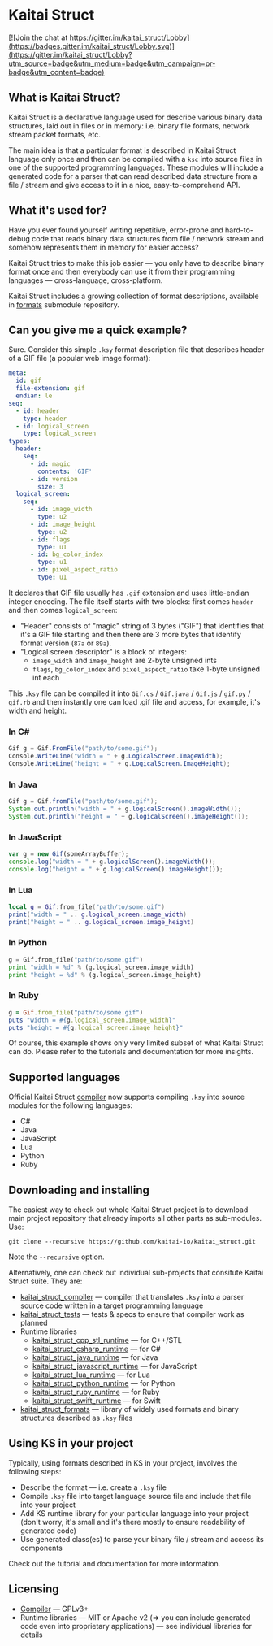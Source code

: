 # Kaitai Struct

[![Join the chat at https://gitter.im/kaitai_struct/Lobby](https://badges.gitter.im/kaitai_struct/Lobby.svg)](https://gitter.im/kaitai_struct/Lobby?utm_source=badge&utm_medium=badge&utm_campaign=pr-badge&utm_content=badge)

## What is Kaitai Struct?

Kaitai Struct is a declarative language used for describe various
binary data structures, laid out in files or in memory: i.e. binary
file formats, network stream packet formats, etc.

The main idea is that a particular format is described in Kaitai
Struct language only once and then can be compiled with a `ksc` into
source files in one of the supported programming languages. These
modules will include a generated code for a parser that can read
described data structure from a file / stream and give access to it in
a nice, easy-to-comprehend API.

## What it's used for?

Have you ever found yourself writing repetitive, error-prone and
hard-to-debug code that reads binary data structures from file /
network stream and somehow represents them in memory for easier
access?

Kaitai Struct tries to make this job easier — you only have to
describe binary format once and then everybody can use it from their
programming languages — cross-language, cross-platform.

Kaitai Struct includes a growing collection of format descriptions,
available in
[formats](https://github.com/kaitai-io/kaitai_struct_formats)
submodule repository.

## Can you give me a quick example?

Sure. Consider this simple `.ksy` format description file that
describes header of a GIF file (a popular web image format):

```yaml
meta:
  id: gif
  file-extension: gif
  endian: le
seq:
  - id: header
    type: header
  - id: logical_screen
    type: logical_screen
types:
  header:
    seq:
      - id: magic
        contents: 'GIF'
      - id: version
        size: 3
  logical_screen:
    seq:
      - id: image_width
        type: u2
      - id: image_height
        type: u2
      - id: flags
        type: u1
      - id: bg_color_index
        type: u1
      - id: pixel_aspect_ratio
        type: u1
```

It declares that GIF file usually has `.gif` extension and uses
little-endian integer encoding. The file itself starts with two
blocks: first comes `header` and then comes `logical_screen`:

* "Header" consists of "magic" string of 3 bytes ("GIF") that
  identifies that it's a GIF file starting and then there are 3 more
  bytes that identify format version (`87a` or `89a`).
* "Logical screen descriptor" is a block of integers:
  * `image_width` and `image_height` are 2-byte unsigned ints
  * `flags`, `bg_color_index` and `pixel_aspect_ratio` take 1-byte
    unsigned int each

This `.ksy` file can be compiled it into `Gif.cs` / `Gif.java` /
`Gif.js` / `gif.py` / `gif.rb` and then instantly one can load .gif
file and access, for example, it's width and height.

### In C\# 

```cs
Gif g = Gif.FromFile("path/to/some.gif");
Console.WriteLine("width = " + g.LogicalScreen.ImageWidth);
Console.WriteLine("height = " + g.LogicalScreen.ImageHeight);
```

### In Java

```java
Gif g = Gif.fromFile("path/to/some.gif");
System.out.println("width = " + g.logicalScreen().imageWidth());
System.out.println("height = " + g.logicalScreen().imageHeight());
```

### In JavaScript

```javascript
var g = new Gif(someArrayBuffer);
console.log("width = " + g.logicalScreen().imageWidth());
console.log("height = " + g.logicalScreen().imageHeight());
```

### In Lua

```lua
local g = Gif:from_file("path/to/some.gif")
print("width = " .. g.logical_screen.image_width)
print("height = " .. g.logical_screen.image_height)
```

### In Python

```python
g = Gif.from_file("path/to/some.gif")
print "width = %d" % (g.logical_screen.image_width)
print "height = %d" % (g.logical_screen.image_height)
```

### In Ruby

```ruby
g = Gif.from_file("path/to/some.gif")
puts "width = #{g.logical_screen.image_width}"
puts "height = #{g.logical_screen.image_height}"
```

Of course, this example shows only very limited subset of what Kaitai
Struct can do. Please refer to the tutorials and documentation for
more insights.

## Supported languages

Official Kaitai Struct [compiler] now supports compiling `.ksy` into
source modules for the following languages:

* C#
* Java
* JavaScript
* Lua
* Python
* Ruby

## Downloading and installing

The easiest way to check out whole Kaitai Struct project is to
download main project repository that already imports all other parts
as sub-modules. Use:

    git clone --recursive https://github.com/kaitai-io/kaitai_struct.git

Note the `--recursive` option.

Alternatively, one can check out individual sub-projects that
consitute Kaitai Struct suite. They are:

* [kaitai_struct_compiler](https://github.com/kaitai-io/kaitai_struct_compiler) — compiler that translates `.ksy` into a parser source code written in a target programming language
* [kaitai_struct_tests](https://github.com/kaitai-io/kaitai_struct_tests) — tests & specs to ensure that compiler work as planned
* Runtime libraries
  * [kaitai_struct_cpp_stl_runtime](https://github.com/kaitai-io/kaitai_struct_cpp_stl_runtime) — for C++/STL
  * [kaitai_struct_csharp_runtime](https://github.com/kaitai-io/kaitai_struct_csharp_runtime) — for C#
  * [kaitai_struct_java_runtime](https://github.com/kaitai-io/kaitai_struct_java_runtime) — for Java
  * [kaitai_struct_javascript_runtime](https://github.com/kaitai-io/kaitai_struct_javascript_runtime) — for JavaScript
  * [kaitai_struct_lua_runtime](https://github.com/kaitai-io/kaitai_struct_lua_runtime) — for Lua
  * [kaitai_struct_python_runtime](https://github.com/kaitai-io/kaitai_struct_python_runtime) — for Python
  * [kaitai_struct_ruby_runtime](https://github.com/kaitai-io/kaitai_struct_ruby_runtime) — for Ruby
  * [kaitai_struct_swift_runtime](https://github.com/kaitai-io/kaitai_struct_swift_runtime) — for Swift
* [kaitai_struct_formats](https://github.com/kaitai-io/kaitai_struct_formats)
  — library of widely used formats and binary structures described as
  `.ksy` files

## Using KS in your project

Typically, using formats described in KS in your project, involves the
following steps:

* Describe the format — i.e. create a `.ksy` file
* Compile `.ksy` file into target language source file and include
  that file into your project
* Add KS runtime library for your particular language into your
  project (don't worry, it's small and it's there mostly to ensure
  readability of generated code)
* Use generated class(es) to parse your binary file / stream and
  access its components

Check out the tutorial and documentation for more information.

## Licensing

* [Compiler] — GPLv3+
* Runtime libraries — MIT or Apache v2 (=> you can include generated
  code even into proprietary applications) — see individual libraries
  for details

[compiler]: https://github.com/kaitai-io/kaitai_struct_compiler
